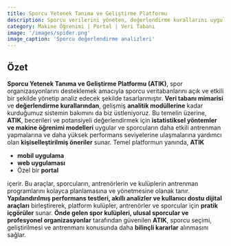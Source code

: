 ```yaml
---
title: Sporcu Yetenek Tanıma ve Geliştirme Platformu
description: Sporcu verilerini yöneten, değerlendirme kurallarını uygulayan ve gelişmiş analizlerden yararlanarak antrenman ve yetenek geliştirmeyi yönlendiren entegre bir sistem, portal ve mobil/web uygulama.
category: Makine Öğrenimi | Portal | Veri Tabanı
image: '/images/spider.png'
image_caption: 'Sporcu değerlendirme analizleri'
---
```


## Özet

**Sporcu Yetenek Tanıma ve Geliştirme Platformu (ATIK)**, spor organizasyonlarını desteklemek amacıyla sporcu veritabanlarını açık ve etkili bir şekilde yönetip analiz edecek şekilde tasarlanmıştır.  **Veri tabanı mimarisi** ve **değerlendirme kurallarından**, gelişmiş **analitik modüllerine** kadar kurduğumuz sistemin bakımını da biz üstleniyoruz. Bu temelin üzerine, **ATIK**, becerileri ve potansiyeli değerlendirmek için **istatistiksel yöntemler ve makine öğrenimi modelleri** uygular ve sporcuların daha etkili antrenman yapmalarına ve daha yüksek performans seviyelerine ulaşmalarına yardımcı olan **kişiselleştirilmiş öneriler** sunar. Temel platformun yanında, **ATIK** 

- **mobil uygulama**  
- **web uygulaması**  
- Özel bir **portal**  

içerir. Bu araçlar, sporcuların, antrenörlerin ve kulüplerin antrenman programlarını kolayca planlamasına ve yönetmesine olanak tanır. **Yapılandırılmış performans testleri, akıllı analizler ve kullanıcı dostu dijital araçları** birleştirerek, platform kulüpler, antrenörler ve sporcular için **pratik içgörüler** sunar. **Önde gelen spor kulüpleri, ulusal sporcular ve profesyonel organizasyonlar** tarafından güvenilen **ATIK**, sporcu seçimi, geliştirilmesi ve antrenmanı konusunda daha **bilinçli kararlar** alınmasını sağlar.
